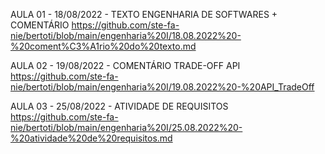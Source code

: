 AULA 01 - 18/08/2022 - TEXTO ENGENHARIA DE SOFTWARES + COMENTÁRIO
https://github.com/ste-fa-nie/bertoti/blob/main/engenharia%20I/18.08.2022%20-%20coment%C3%A1rio%20do%20texto.md

AULA 02 - 19/08/2022 - COMENTÁRIO TRADE-OFF API
https://github.com/ste-fa-nie/bertoti/blob/main/engenharia%20I/19.08.2022%20-%20API_TradeOff

AULA 03 - 25/08/2022 - ATIVIDADE DE REQUISITOS
https://github.com/ste-fa-nie/bertoti/blob/main/engenharia%20I/25.08.2022%20-%20atividade%20de%20requisitos.md
